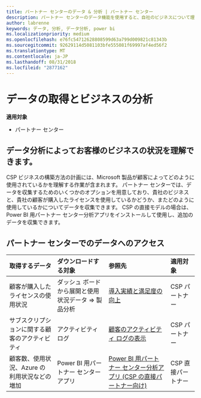 ```yaml
---
title: パートナー センターのデータ & 分析 | パートナー センター
description: パートナー センターのデータ機能を使用すると、自社のビジネスについて理解を深めることができます
author: labrenne
keywords: データ, 分析, データ分析, power bi
ms.localizationpriority: medium
ms.openlocfilehash: e76fc54712628808599d63a799d009821c81343b
ms.sourcegitcommit: 92629114d5081103bfe555081f69997af4ed56f2
ms.translationtype: MT
ms.contentlocale: ja-JP
ms.lasthandoff: 08/31/2018
ms.locfileid: "2877162"
---
```

# <a name="get-data-and-analyze-your-business"></a>データの取得とビジネスの分析 

**適用対象**

-  パートナー センター 

## <a name="understand-how-your-business-is-doing-through-data-analysis"></a>データ分析によってお客様のビジネスの状況を理解できます。

CSP ビジネスの構築方法の計画には、Microsoft 製品が顧客によってどのように使用されているかを理解する作業が含まれます。 パートナー センターでは、データを収集するためのいくつかのオプションを用意しており、貴社のビジネスと、貴社の顧客が購入したライセンスを使用しているかどうか、またどのように使用しているかについてデータを収集できます。 CSP の直接モデルの場合は、Power BI 用パートナー センター分析アプリをインストールして使用し、追加のデータを収集できます。

## <a name="access-data-in-partner-center"></a>パートナー センターでのデータへのアクセス

|**取得するデータ**   |**ダウンロードする対象**   |**参照先**   | **適用対象**    |
|---------------------|:-----------------------|:---------------|:--------------|
|顧客が購入したライセンスの使用状況   |ダッシュ ボードから展開と使用状況データ => 製品分析   |[導入実績と満足度の向上](increasing-adoption-and-satisfaction.md)|CSP パートナー|
|サブスクリプションに関する顧客のアクティビティ   |アクティビティ ログ   |[顧客のアクティビティ ログの表示](activity-logs.md)|CSP パートナー   |
|顧客数、使用状況、Azure の利用状況などの増加   |Power BI 用パートナー センター アプリ   |[Power BI 用パートナー センター分析アプリ (CSP の直接パートナー向け)](power-bi-app-for-direct-partners.md)|CSP 直接パートナー|






